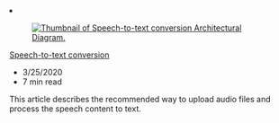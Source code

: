 <!-- This file is automatically generated by build/architectures/build_index.py. Any updates will be lost. -->

<!-- markdownlint-disable MD033 -->

<li class="grid-item item-column" data-categories="AI + Machine Learning ">
<article class="card">
    <div class="card-header has-margin-bottom-none" aria-hidden="true">
        <figure class="image diagram has-height-175 has-overflow-hidden level">
            <a href="/azure/architecture/reference-architectures/ai/speech-ai-ingestion"><img src="/azure/architecture/browse/thumbs/speech-ai-ingestion.png" class="diagram" alt="Thumbnail of Speech-to-text conversion Architectural Diagram." data-linktype="relative-path"></a>
        </figure>
    </div>
    <div class="card-content">
        <a class="card-content-title has-margin-top-none" href="/azure/architecture/reference-architectures/ai/speech-ai-ingestion">
            <p>Speech-to-text conversion</p>
        </a>
        <ul class="card-content-metadata">
            <li>3/25/2020</li>
            <li>7 min read</li>
        </ul>
        <p class="card-content-description">This article describes the recommended way to upload audio files and process the speech content to text.</p>
        <div class="bottom-to-top-fade is-hidden-mobile"></div>
    </div>
</article>
</li>
